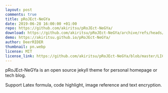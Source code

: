 ```yaml
---
layout: post
comments: true
title: pRoJEct-NeGYa
date: 2019-06-28 16:00:00 +01:00
repo: https://github.com/akiritsu/pRoJEct-NeGYa/
download: https://github.com/akiritsu/pRoJEct-NeGYa/archive/refs/heads/main.zip
demo: https://akiritsu.github.io/pRoJEct-NeGYa/
author: DeerRIDER
thumbnail: pn.webp
license: MIT
license_link: https://github.com/akiritsu/pRoJEct-NeGYa/blob/master/LICENSE
---
```


pRoJEct-NeGYa is an open source jekyll theme for personal homepage or tech blog.

Support Latex formula, code highlight, image reference and text encryption.
